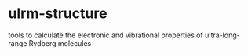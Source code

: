 # ulrm-structure
tools to calculate the electronic and vibrational properties of ultra-long-range Rydberg molecules
